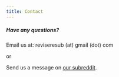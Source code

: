 ```yaml
---
title: Contact
---
```


##### Have any questions? 
Email us at: reviseresub (at) gmail (dot) com 

or 

Send us a message on [our subreddit](https://www.reddit.com/r/RevPit?target=_blank).